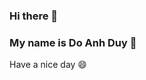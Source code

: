 ### Hi there 👋
### My name is Do Anh Duy 💙

<!--
**Saint1411/Saint1411** is a ✨ _special_ ✨ repository because its `README.md` (this file) appears on your GitHub profile.

Here are some ideas to get you started:

- 🔭 I’m currently working on CloudMedia
- 🌱 I’m currently learning HUFLIT
- 👯 I’m looking to collaborate on ...
- 🤔 I’m looking for help with ...
- 💬 Ask me about ...
- 📫 How to reach me: 
- 😄 Pronouns: ...
- ⚡ Fun fact: ...
* How to reach me: 
   + 📧 doanhduyy14@gmail.com / 📧 moncoeur2k1@gmail.com
   + 🦊 https://gitlab.com/Saint1411
-->Have a nice day 😄
